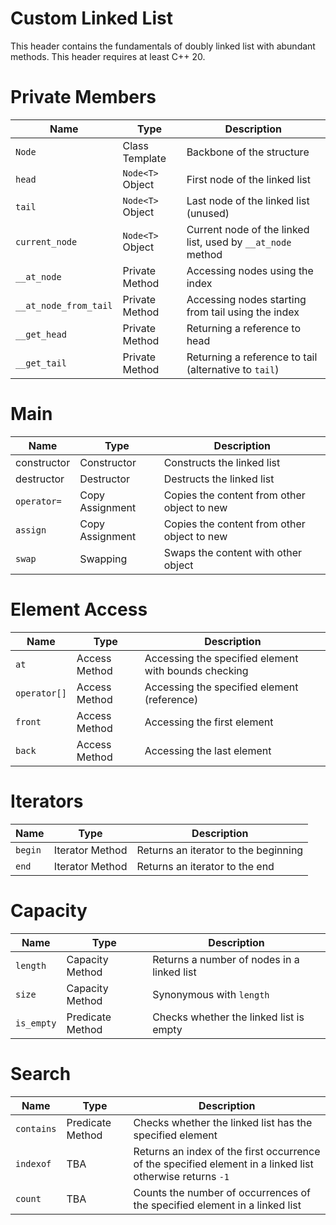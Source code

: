 # Custom Linked List
This header contains the fundamentals of doubly linked list with abundant methods. This header requires at least C++ 20. 

# Private Members
| Name | Type | Description |
| --- | --- | --- |
| `Node` | Class Template | Backbone of the structure |
| `head` | `Node<T>` Object | First node of the linked list |
| `tail` | `Node<T>` Object | Last node of the linked list (unused) |
| `current_node` | `Node<T>` Object | Current node of the linked list, used by `__at_node` method |
| `__at_node` | Private Method | Accessing nodes using the index | 
| `__at_node_from_tail` | Private Method | Accessing nodes starting from tail using the index | 
| `__get_head` | Private Method | Returning a reference to head |
| `__get_tail` | Private Method | Returning a reference to tail (alternative to `tail`) |

# Main 
| Name | Type | Description | 
| --- | --- | --- |
| constructor | Constructor | Constructs the linked list | 
| destructor | Destructor | Destructs the linked list |
| `operator=` | Copy Assignment | Copies the content from other object to new |
| `assign` | Copy Assignment | Copies the content from other object to new |
| `swap` | Swapping | Swaps the content with other object |

# Element Access
| Name | Type | Description |
| --- | --- | --- |
| `at` | Access Method | Accessing the specified element with bounds checking |
| `operator[]` | Access Method | Accessing the specified element (reference) |
| `front` | Access Method | Accessing the first element |
| `back` | Access Method | Accessing the last element | 

# Iterators
| Name | Type | Description |
| --- | --- | --- |
| `begin` | Iterator Method | Returns an iterator to the beginning | 
| `end` | Iterator Method | Returns an iterator to the end |

# Capacity
| Name | Type | Description | 
| --- | --- | --- |
| `length` | Capacity Method | Returns a number of nodes in a linked list |
| `size` | Capacity Method | Synonymous with `length` |
| `is_empty` | Predicate Method | Checks whether the linked list is empty | 

# Search 
| Name | Type | Description | 
| --- | --- | --- |
| `contains` | Predicate Method | Checks whether the linked list has the specified element |
| `indexof` | TBA | Returns an index of the first occurrence of the specified element in a linked list otherwise returns `-1` |
| `count` | TBA | Counts the number of occurrences of the specified element in a linked list |
